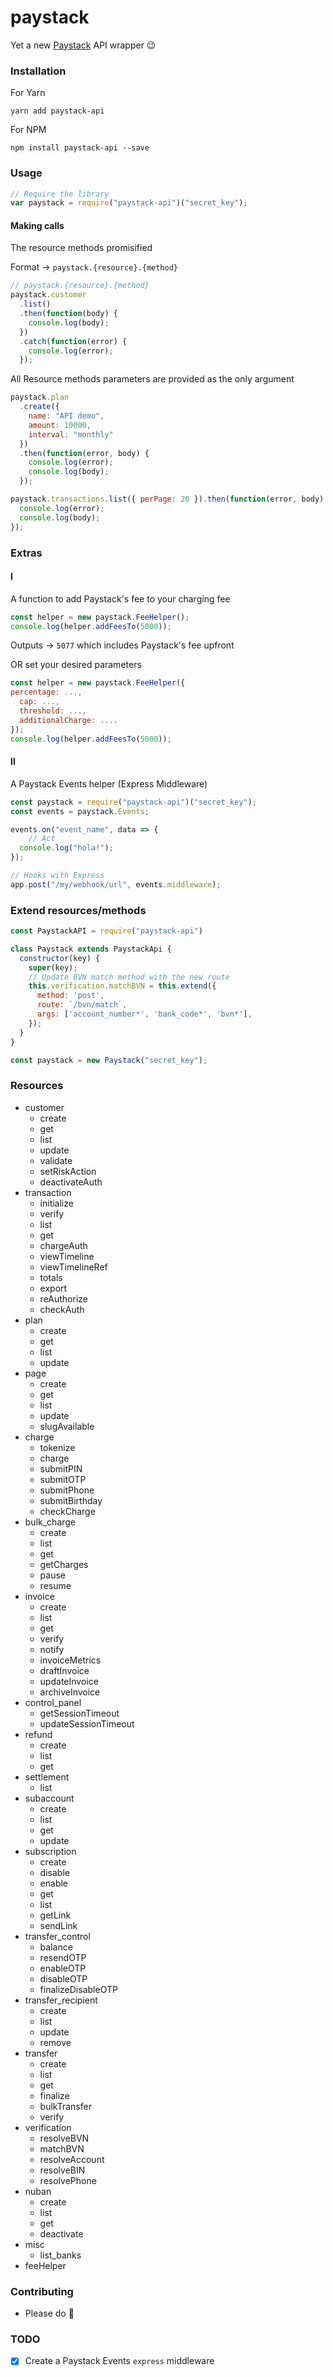 # paystack

Yet a new [Paystack](https://paystack.co/) API wrapper 😉

### Installation

For Yarn
```
yarn add paystack-api
```
For NPM
```
npm install paystack-api --save
```

### Usage

```js
// Require the library
var paystack = require("paystack-api")("secret_key");
```

#### Making calls

The resource methods promisified

Format → `paystack.{resource}.{method}`

```js
// paystack.{resource}.{method}
paystack.customer
  .list()
  .then(function(body) {
    console.log(body);
  })
  .catch(function(error) {
    console.log(error);
  });
```

All Resource methods parameters are provided as the only argument

```js
paystack.plan
  .create({
    name: "API demo",
    amount: 10000,
    interval: "monthly"
  })
  .then(function(error, body) {
    console.log(error);
    console.log(body);
  });
```

```js
paystack.transactions.list({ perPage: 20 }).then(function(error, body) {
  console.log(error);
  console.log(body);
});
```

### Extras

#### I

A function to add Paystack's fee to your charging fee

```js
const helper = new paystack.FeeHelper();
console.log(helper.addFeesTo(5000));
```

Outputs → `5077` which includes Paystack's fee upfront

OR set your desired parameters

```js
const helper = new paystack.FeeHelper({
percentage: ...,
  cap: ...,
  threshold: ...,
  additionalCharge: ....
});
console.log(helper.addFeesTo(5000));
```

#### II

A Paystack Events helper (Express Middleware)
```js
const paystack = require("paystack-api")("secret_key");
const events = paystack.Events;

events.on("event_name", data => {
    // Act
  console.log("hola!");
});

// Hooks with Express
app.post("/my/webhook/url", events.middleware);
```

### Extend resources/methods

```js
const PaystackAPI = require("paystack-api")

class Paystack extends PaystackApi {
  constructor(key) {
    super(key);
    // Update BVN match method with the new route
    this.verification.matchBVN = this.extend({
      method: 'post',
      route: `/bvn/match`,
      args: ['account_number*', 'bank_code*', 'bvn*'],
    });
  }
}

const paystack = new Paystack("secret_key");
```

### Resources

* customer
  * create
  * get
  * list
  * update
  * validate
  * setRiskAction
  * deactivateAuth
* transaction
  * initialize
  * verify
  * list
  * get
  * chargeAuth
  * viewTimeline
  * viewTimelineRef
  * totals
  * export
  * reAuthorize
  * checkAuth
* plan
  * create
  * get
  * list
  * update
* page
  * create
  * get
  * list
  * update
  * slugAvailable
* charge
  * tokenize
  * charge
  * submitPIN
  * submitOTP
  * submitPhone
  * submitBirthday
  * checkCharge
* bulk_charge
  * create
  * list
  * get
  * getCharges
  * pause
  * resume
* invoice
  * create
  * list
  * get
  * verify
  * notify
  * invoiceMetrics
  * draftInvoice
  * updateInvoice
  * archiveInvoice
* control_panel
  * getSessionTimeout
  * updateSessionTimeout
* refund
  * create
  * list
  * get
* settlement
  * list
* subaccount
  * create
  * list
  * get
  * update
* subscription
  * create
  * disable
  * enable
  * get
  * list
  * getLink
  * sendLink
* transfer_control
  * balance
  * resendOTP
  * enableOTP
  * disableOTP
  * finalizeDisableOTP
* transfer_recipient
  * create
  * list
  * update
  * remove
* transfer
  * create
  * list
  * get
  * finalize
  * bulkTransfer
  * verify
* verification
  * resolveBVN
  * matchBVN
  * resolveAccount
  * resolveBIN
  * resolvePhone
* nuban
  * create
  * list
  * get
  * deactivate
* misc
  * list_banks
* feeHelper

### Contributing

* Please do 🧡

### TODO

* [X] Create a Paystack Events `express` middleware
